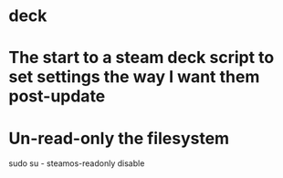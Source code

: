 # deck
# The start to a steam deck script to set settings the way I want them post-update

# Un-read-only the filesystem
sudo su -
steamos-readonly disable


